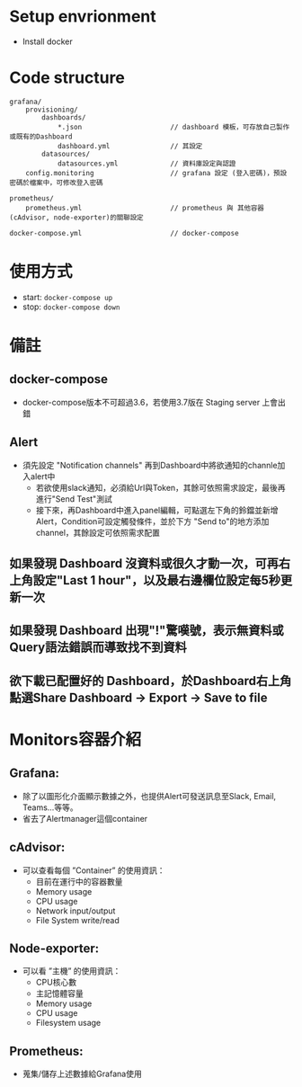 # Setup envrionment
- Install docker

# Code structure

```
grafana/
    provisioning/
        dashboards/
            *.json                      // dashboard 模板，可存放自己製作或既有的Dashboard
            dashboard.yml               // 其設定
        datasources/
            datasources.yml             // 資料庫設定與認證
    config.monitoring                   // grafana 設定 (登入密碼)，預設密碼於檔案中，可修改登入密碼

prometheus/
    prometheus.yml                      // prometheus 與 其他容器(cAdvisor, node-exporter)的關聯設定

docker-compose.yml                      // docker-compose
```

# 使用方式

- start: `docker-compose up`
- stop: `docker-compose down`


# 備註

## docker-compose
- docker-compose版本不可超過3.6，若使用3.7版在 Staging server 上會出錯

## Alert
- 須先設定 "Notification channels" 再到Dashboard中將欲通知的channle加入alert中
    - 若欲使用slack通知，必須給Url與Token，其餘可依照需求設定，最後再進行"Send Test"測試
    - 接下來，再Dashboard中進入panel編輯，可點選左下角的鈴鐺並新增Alert，Condition可設定觸發條件，並於下方 "Send to"的地方添加channel，其餘設定可依照需求配置

## 如果發現 Dashboard 沒資料或很久才動一次，可再右上角設定"Last 1 hour"，以及最右邊欄位設定每5秒更新一次

## 如果發現 Dashboard 出現"!"驚嘆號，表示無資料或Query語法錯誤而導致找不到資料

## 欲下載已配置好的 Dashboard，於Dashboard右上角點選Share Dashboard -> Export -> Save to file


# Monitors容器介紹

## Grafana:

- 除了以圖形化介面顯示數據之外，也提供Alert可發送訊息至Slack, Email, Teams…等等。
- 省去了Alertmanager這個container


## cAdvisor:

- 可以查看每個 ”Container” 的使用資訊：
    - 目前在運行中的容器數量
    - Memory usage
    - CPU usage
    - Network input/output
    - File System write/read


## Node-exporter:

- 可以看 ”主機” 的使用資訊：
    - CPU核心數
    - 主記憶體容量
    - Memory usage
    - CPU usage
    - Filesystem usage

## Prometheus:

- 蒐集/儲存上述數據給Grafana使用